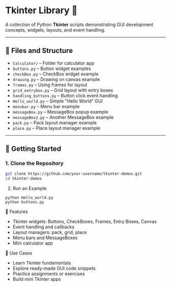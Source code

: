 # Tkinter Library 🎨

A collection of Python **Tkinter** scripts demonstrating GUI development concepts, widgets, layouts, and event handling.  

---

## 📂 Files and Structure

- `Calculator/` – Folder for calculator app
- `buttons.py` – Button widget examples  
- `checkBox.py` – CheckBox widget example  
- `drawing.py` – Drawing on canvas example  
- `frames.py` – Using frames for layout  
- `grid_entrybox.py` – Grid layout with entry boxes  
- `handling_buttons.py` – Button click event handling  
- `Hello_world.py` – Simple "Hello World" GUI  
- `menubar.py` – Menu bar example  
- `messageBox.py` – MessageBox popup example  
- `messageBox2.py` – Another MessageBox example  
- `pack.py` – Pack layout manager example  
- `place.py` – Place layout manager example  

---

## 🚀 Getting Started

### 1. Clone the Repository
```bash
git clone https://github.com/your-username/tkinter-demos.git
cd tkinter-demos
```
2. Run an Example
```
python Hello_world.py
python buttons.py
```

📌 Features
- Tkinter widgets: Buttons, CheckBoxes, Frames, Entry Boxes, Canvas
- Event handling and callbacks
- Layout managers: pack, grid, place
- Menu bars and MessageBoxes
- Mini calculator app

🎯 Use Cases
- Learn Tkinter fundamentals
- Explore ready-made GUI code snippets
- Practice assignments or exercises
- Build mini Tkinter apps

